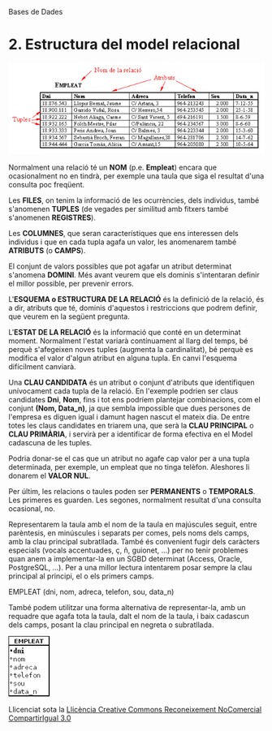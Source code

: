 Bases de Dades


# <a name="main"></a>**2. Estructura del model relacional**

![ref1](T3_2_1_2.png)



Normalment una relació té un **NOM** (p.e. **Empleat**) encara que ocasionalment no en tindrà, per exemple una taula que siga el resultat d'una consulta poc freqüent.



Les **FILES**, on tenim la informació de les ocurrències, dels individus, també s'anomenen **TUPLES** (de vegades per similitud amb fitxers també s'anomenen **REGISTRES**).



Les **COLUMNES**, que seran característiques que ens interessen dels individus i que en cada tupla agafa un valor, les anomenarem també **ATRIBUTS** (o **CAMPS**).



El conjunt de valors possibles que pot agafar un atribut determinat s'anomena **DOMINI**. Més avant veurem que els dominis s'intentaran definir el millor possible, per prevenir errors.



L'**ESQUEMA o ESTRUCTURA DE LA RELACIÓ** és la definició de la relació, és a dir, atributs que té, dominis d'aquestos i restriccions que podrem definir, que veurem en la següent pregunta.



L'**ESTAT DE LA RELACIÓ** és la informació que conté en un determinat moment. Normalment l'estat variarà contínuament al llarg del temps, bé perquè s'afegeixen noves tuples (augmenta la cardinalitat), bé perquè es modifica el valor d'algun atribut en alguna tupla. En canvi l'esquema difícilment canviarà.



Una **CLAU CANDIDATA** és un atribut o conjunt d'atributs que identifiquen unívocament cada tupla de la relació. En l'exemple podrien ser claus candidates **Dni**, **Nom**, fins i tot ens podríem plantejar combinacions, com el conjunt **(Nom, Data\_n)**, ja que sembla impossible que dues persones de l'empresa es diguen igual i damunt hagen nascut el mateix dia. De entre totes les claus candidates en triarem una, que serà la **CLAU PRINCIPAL** o **CLAU PRIMÀRIA**, i servirà per a identificar de forma efectiva en el Model cadascuna de les tuples.



Podria donar-se el cas que un atribut no agafe cap valor per a una tupla determinada, per exemple, un empleat que no tinga telèfon. Aleshores li donarem el **VALOR NUL**.



Per últim, les relacions o taules poden ser **PERMANENTS** o **TEMPORALS**. Les primeres es guarden. Les segones, normalment resultat d'una consulta ocasional, no.



Representarem la taula amb el nom de la taula en majúscules seguit, entre parèntesis, en minúscules i separats per comes, pels noms dels camps, amb la clau principal subratllada. També és convenient fugir dels caràcters especials (vocals accentuades, ç, ñ, guionet, ...) per no tenir problemes quan anem a implementar-la en un SGBD determinat (Access, Oracle, PostgreSQL, ...). Per a una millor lectura intentarem posar sempre la clau principal al principi, el o els primers camps.

EMPLEAT (dni, nom, adreca, telefon, sou, data\_n)

També podem utilitzar una forma alternativa de representar-la, amb un requadre que agafa tota la taula, dalt el nom de la taula, i baix cadascun dels camps, posant la clau principal en negreta o subratllada.

![ref2](T3_2_2.png)


Llicenciat sota la [Llicència Creative Commons Reconeixement NoComercial CompartirIgual 3.0](http://creativecommons.org/licenses/by-nc-sa/3.0/)

